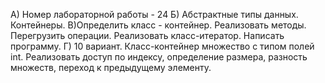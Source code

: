 А) Номер лабораторной работы - 24 
Б) Абстрактные типы данных. Контейнеры.
В)Определить класс - контейнер. Реализовать методы. Перегрузить операции. Реализовать класс-итератор. Написать программу.
Г) 10 вариант. Класс-контейнер множество с типом полей int. Реализовать доступ по индексу, определение размера, разность множеств, переход к предыдущему элементу.
